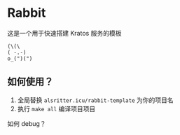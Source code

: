 # Rabbit
这是一个用于快速搭建 Kratos 服务的模板

```
(\(\ 
( -.-) 
o_(")(")
```

## 如何使用？
1. 全局替换 `alsritter.icu/rabbit-template` 为你的项目名
2. 执行 `make all` 编译项目项目

如何 debug？

